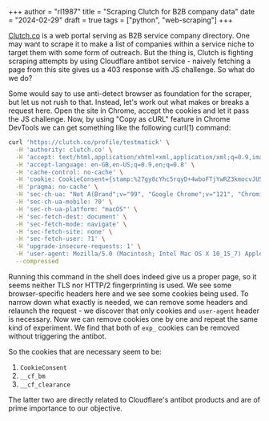+++
author = "rl1987"
title = "Scraping Clutch for B2B company data"
date = "2024-02-29"
draft = true
tags = ["python", "web-scraping"]
+++

[Clutch.co](https://clutch.co/) is a web portal serving as B2B service company
directory. One may want to scrape it to make a list of companies within a
service niche to target them with some form of outreach. But the thing is, 
Clutch is fighting scraping attempts by using Cloudflare antibot service - 
naively fetching a page from this site gives us a 403 response with JS challenge.
So what do we do?

Some would say to use anti-detect browser as foundation for the scraper, but let
us not rush to that. Instead, let's work out what makes or breaks a request 
here. Open the site in Chrome, accept the cookies and let it pass the JS challenge. 
Now, by using "Copy as cURL" feature in Chrome DevTools we can get something like 
the following curl(1) command:

```bash
curl 'https://clutch.co/profile/testmatick' \
  -H 'authority: clutch.co' \
  -H 'accept: text/html,application/xhtml+xml,application/xml;q=0.9,image/avif,image/webp,image/apng,*/*;q=0.8,application/signed-exchange;v=b3;q=0.7' \
  -H 'accept-language: en-GB,en-US;q=0.9,en;q=0.8' \
  -H 'cache-control: no-cache' \
  -H 'cookie: CookieConsent={stamp:%27gy8cYhc5rqyD+4wboFTjYwRZ3kmocvJU5dWpISe25EAYM1scKDNvWg==%27%2Cnecessary:true%2Cpreferences:false%2Cstatistics:false%2Cmarketing:false%2Cmethod:%27explicit%27%2Cver:1%2Cutc:1695021963851%2Cregion:%27lt%27}; exp_new-ab-test_attribute=1; exp_primary-cta-ab-test_attribute=old-main-CTA; __cf_bm=1Fxjs7RHjDX7mJRgzYLLodoV34MLcm0wFywRiYuqI0A-1708179657-1.0-ARy825yNViMh5Y/1qk+ul7/3KcNwb3kyyLNo+euY/dSC3f0123QWFZicuEcWZHDvEI0PFFzGb2A3IH++XuIto7c=; cf_clearance=2vwV27CEWNrT84e_nLo96kgOoihjSA2iBGBHBJvehAs-1708179658-1.0-AUS2KK3KRx6wX63hAVmC5YVDwczAz6d90pitbdBM6BIixlgYM/x1QaBMkzbT34dS2Trav72zccQ/zlvmoyicerE=' \
  -H 'pragma: no-cache' \
  -H 'sec-ch-ua: "Not A(Brand";v="99", "Google Chrome";v="121", "Chromium";v="121"' \
  -H 'sec-ch-ua-mobile: ?0' \
  -H 'sec-ch-ua-platform: "macOS"' \
  -H 'sec-fetch-dest: document' \
  -H 'sec-fetch-mode: navigate' \
  -H 'sec-fetch-site: none' \
  -H 'sec-fetch-user: ?1' \
  -H 'upgrade-insecure-requests: 1' \
  -H 'user-agent: Mozilla/5.0 (Macintosh; Intel Mac OS X 10_15_7) AppleWebKit/537.36 (KHTML, like Gecko) Chrome/121.0.0.0 Safari/537.36' \
  --compressed
```

Running this command in the shell does indeed give us a proper page, so it
seems neither TLS nor HTTP/2 fingerprinting is used. We see some browser-specific
headers here and we see some cookies being used. To narrow down what exactly is 
needed, we can remove some headers and relaunch the request - we discover that
only cookies and `user-agent` header is necessary. Now we can remove cookies one
by one and repeat the same kind of experiment. We find that both of `exp_` 
cookies can be removed without triggering the antibot.

So the cookies that are necessary seem to be:

1. `CookieConsent`
2. `__cf_bm`
3. `__cf_clearance`

The latter two are directly related to Cloudflare's antibot products and are 
of prime importance to our objective.


